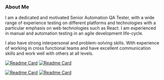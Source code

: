 ### About Me

I am a dedicated and motivated Senior Automation QA Tester, with a wide range of experience testing
on different platforms and technologies with a particular emphasis on web technologies such as React.
I am experienced in manual and automation testing in an agile development life-cycle. 

I also have strong interpersonal and problem-solving skills. With experience of working in cross functional teams and have excellent communication skills and work well with others at all levels.

[![Readme Card](https://github-readme-stats.vercel.app/api/pin/?username=lblake&repo=WonderBill-Technical-Assessment)](https://github.com/lblake/WonderBill-Technical-Assessment/tree/master) [![Readme Card](https://github-readme-stats.vercel.app/api/pin/?username=lblake&repo=LPG-Technical-Assessment)](https://github.com/lblake/LPG-Technical-Assessment)



[![Readme Card](https://github-readme-stats.vercel.app/api/pin/?username=lblake&repo=GAN-Technical-Assessment)](https://github.com/lblake/GAN-Technical-Assessment) [![Readme Card](https://github-readme-stats.vercel.app/api/pin/?username=lblake&repo=TreeHouse-WebDev-Project-3)](https://github.com/lblake/TreeHouse-WebDev-Project-3)


<!--
Hi there 👋
**lblake/lblake** is a ✨ _special_ ✨ repository because its `README.md` (this file) appears on your GitHub profile.

Here are some ideas to get you started:

- 🔭 I’m currently working on ...
- 🌱 I’m currently learning ...
- 👯 I’m looking to collaborate on ...
- 🤔 I’m looking for help with ...
- 💬 Ask me about ...
- 📫 How to reach me: ...
- 😄 Pronouns: ...
- ⚡ Fun fact: ...
-->
